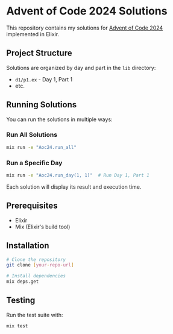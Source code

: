 # Advent of Code 2024 Solutions

This repository contains my solutions for [Advent of Code 2024](https://adventofcode.com/2024) implemented in Elixir.

## Project Structure

Solutions are organized by day and part in the `lib` directory:
- `d1/p1.ex` - Day 1, Part 1
- etc.

## Running Solutions

You can run the solutions in multiple ways:

### Run All Solutions

```bash
mix run -e "Aoc24.run_all"
```

### Run a Specific Day

```bash
mix run -e "Aoc24.run_day(1, 1)"  # Run Day 1, Part 1
```

Each solution will display its result and execution time.

## Prerequisites

- Elixir
- Mix (Elixir's build tool)

## Installation

```bash
# Clone the repository
git clone [your-repo-url]

# Install dependencies
mix deps.get
```

## Testing

Run the test suite with:

```bash
mix test
```

